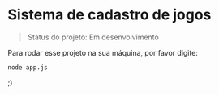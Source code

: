 <h1>Sistema de cadastro de jogos</h1>

> Status do projeto: Em desenvolvimento

Para rodar esse projeto na sua máquina, por favor digite:

```
node app.js
```
;)